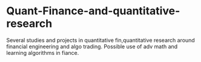 # Quant-Finance-and-quantitative-research
Several studies and projects in quantitative fin,quantitative research around financial engineering and algo trading. Possible use of adv math and learning algorithms in fiance.

